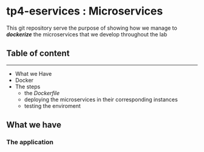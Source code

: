 # tp4-eservices : Microservices
This git repository serve the purpose of showing how we manage to **_dockerize_** the microservices that we develop throughout the lab
## Table of content
---
* What we Have
* Docker
* The steps
  * the _Dockerfile_
  * deploying the microservices in their corresponding instances
  * testing the enviroment

## What we have
### The application


